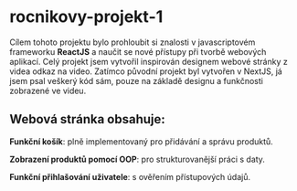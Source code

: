 # rocnikovy-projekt-1

Cílem tohoto projektu bylo prohloubit si znalosti v javascriptovém frameworku **ReactJS** a naučit se nové přístupy při tvorbě webových aplikací. Celý projekt jsem vytvořil inspirován designem webové stránky z videa odkaz na video. Zatímco původní projekt byl vytvořen v NextJS, já jsem psal veškerý kód sám, pouze na základě designu a funkčnosti zobrazené ve videu.

## Webová stránka obsahuje:

**Funkční košík**: plně implementovaný pro přidávání a správu produktů.

**Zobrazení produktů pomocí OOP**: pro strukturovanější práci s daty.

**Funkční přihlašování uživatele**: s ověřením přístupových údajů.
